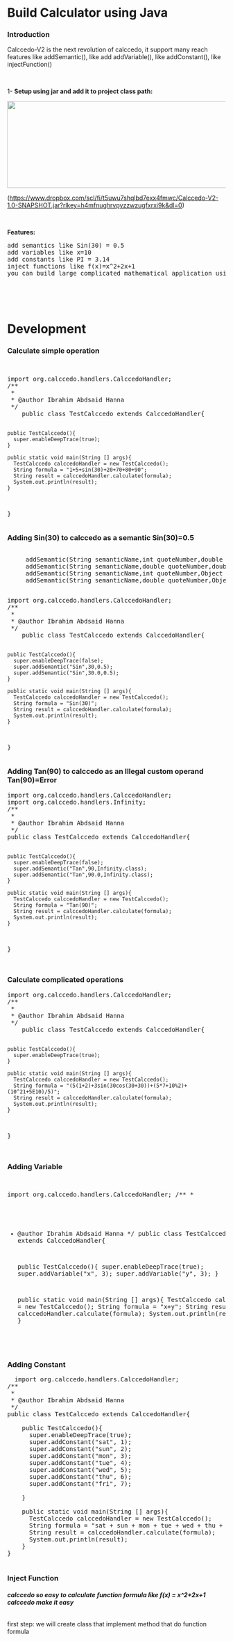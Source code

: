
<h1> Build Calculator using Java </h1>

<h3> Introduction </h3>

Calccedo-V2 is the next revolution of calccedo, it support many reach features like addSemantic(), like add addVariable(), like addConstant(), like injectFunction()


<br/>


1- <a style="font-weight: bold;"> Setup using jar and add it to project class path:</a>


<a href="https://www.dropbox.com/scl/fi/t5uwu7shqlbd7exx4fmwc/Calccedo-V2-1.0-SNAPSHOT.jar?rlkey=h4mfnughrvpyzzwzugfxrxi9k&dl=0">
<img src="https://raw.githubusercontent.com/ibrahim1hero1/calccedo/Calccedo-v2/readme/images/dropbox-logo.png" data-canonical-src="https://raw.githubusercontent.com/ibrahim1hero1/calccedo/Calccedo-v2/readme/images/dropbox-logo.png" width="800" height="200" />
</a>



(https://www.dropbox.com/scl/fi/t5uwu7shqlbd7exx4fmwc/Calccedo-V2-1.0-SNAPSHOT.jar?rlkey=h4mfnughrvpyzzwzugfxrxi9k&dl=0)

<br/>

<a style="font-weight: bold;"> Features: </a>
<pre>
add semantics like Sin(30) = 0.5
add variables like x=10
add constants like PI = 3.14
inject functions like f(x)=x^2+2x+1
you can build large complicated mathematical application using Calccedo-V2

  </pre>


<br/>

<h1>Development</h1>
<h3>Calculate simple operation</h3>

<br/>
<pre>
import org.calccedo.handlers.CalccedoHandler;
/**
 *
 * @author Ibrahim Abdsaid Hanna
 */   
    public class TestCalccedo extends CalccedoHandler{
    
    public TestCalccedo(){
      super.enableDeepTrace(true);
    }
    
    public static void main(String [] args){
      TestCalccedo calccedoHandler = new TestCalccedo();
      String formula = "1+5+sin(30)+20+70+80+90";
      String result = calccedoHandler.calculate(formula);
      System.out.println(result);
    }
}
</pre>

<h3>Adding Sin(30) to calccedo as a semantic Sin(30)=0.5</h3>
     <pre>    
     addSemantic(String semanticName,int quoteNumber,double value);
     addSemantic(String semanticName,double quoteNumber,double value);
     addSemantic(String semanticName,int quoteNumber,Object object);
     addSemantic(String semanticName,double quoteNumber,Object object);
    </pre>
    <pre>
import org.calccedo.handlers.CalccedoHandler;
/**
 *
 * @author Ibrahim Abdsaid Hanna
 */   
    public class TestCalccedo extends CalccedoHandler{
    
    
    public TestCalccedo(){
      super.enableDeepTrace(false);
      super.addSemantic("Sin",30,0.5);
      super.addSemantic("Sin",30.0,0.5);
    }
    
    public static void main(String [] args){
      TestCalccedo calccedoHandler = new TestCalccedo();
      String formula = "Sin(30)";
      String result = calccedoHandler.calculate(formula);
      System.out.println(result);
    }
}
    </pre>

<h3>Adding Tan(90) to calccedo as an Illegal custom operand Tan(90)=Error</h3>
<pre>
import org.calccedo.handlers.CalccedoHandler;
import org.calccedo.handlers.Infinity;
/**
 *
 * @author Ibrahim Abdsaid Hanna
 */
public class TestCalccedo extends CalccedoHandler{
    
    public TestCalccedo(){
      super.enableDeepTrace(false);
      super.addSemantic("Tan",90,Infinity.class);
      super.addSemantic("Tan",90.0,Infinity.class);
    }
    
    public static void main(String [] args){
      TestCalccedo calccedoHandler = new TestCalccedo();
      String formula = "Tan(90)";
      String result = calccedoHandler.calculate(formula);
      System.out.println(result);
    }
}

</pre>

<h3>Calculate complicated operations</h3>
<pre>
import org.calccedo.handlers.CalccedoHandler;
/**
 *
 * @author Ibrahim Abdsaid Hanna
 */   
    public class TestCalccedo extends CalccedoHandler{
    
    public TestCalccedo(){
      super.enableDeepTrace(true);
    }
    
    public static void main(String [] args){
      TestCalccedo calccedoHandler = new TestCalccedo();
      String formula = "(5(1+2)+3sin(30cos(30+30))+(5*7+10%2)+(10^21+5E10)/5)";
      String result = calccedoHandler.calculate(formula);
      System.out.println(result);
    }
}
  
</pre>

<h3>Adding Variable</h3>
<pre>
  
import org.calccedo.handlers.CalccedoHandler;
/**
 *
 * @author Ibrahim Abdsaid Hanna
 */
public class TestCalccedo extends CalccedoHandler{
    
    public TestCalccedo(){
      super.enableDeepTrace(true);
      super.addVariable("x", 3);
      super.addVariable("y", 3);
    }
    
    public static void main(String [] args){
      TestCalccedo calccedoHandler = new TestCalccedo();
      String formula = "x+y";
      String result = calccedoHandler.calculate(formula);
      System.out.println(result);
    }
}
</pre>

<h3>Adding Constant</h3>

<pre>
  import org.calccedo.handlers.CalccedoHandler;
/**
 *
 * @author Ibrahim Abdsaid Hanna
 */
public class TestCalccedo extends CalccedoHandler{
    
    public TestCalccedo(){
      super.enableDeepTrace(true);
      super.addConstant("sat", 1);
      super.addConstant("sun", 2);
      super.addConstant("mon", 3);
      super.addConstant("tue", 4);
      super.addConstant("wed", 5);
      super.addConstant("thu", 6);
      super.addConstant("fri", 7);
     
    }
    
    public static void main(String [] args){
      TestCalccedo calccedoHandler = new TestCalccedo();
      String formula = "sat + sun + mon + tue + wed + thu + fri";
      String result = calccedoHandler.calculate(formula);
      System.out.println(result);
    }
}

</pre>


<h3>Inject Function</h3>
<h5>calccedo so easy to calculate function formula like f(x) = x^2+2x+1 calccedo make it easy</h5>
<h6></h6>first step: we will create class that implement method that do function formula</h6>
